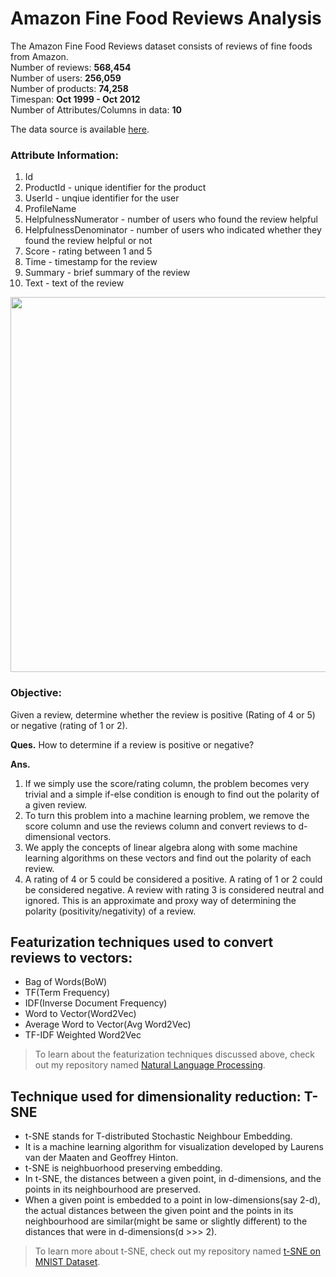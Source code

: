 # Amazon Fine Food Reviews Analysis

The Amazon Fine Food Reviews dataset consists of reviews of fine foods from Amazon.<br>
Number of reviews: **568,454**<br>
Number of users: **256,059**<br>
Number of products: **74,258**<br>
Timespan: **Oct 1999 - Oct 2012**<br>
Number of Attributes/Columns in data: **10**<br>

The data source is available [here](https://www.kaggle.com/snap/amazon-fine-food-reviews). 

### Attribute Information:
1. Id
2. ProductId - unique identifier for the product
3. UserId - unqiue identifier for the user
4. ProfileName
5. HelpfulnessNumerator - number of users who found the review helpful
6. HelpfulnessDenominator - number of users who indicated whether they found the review helpful or not
7. Score - rating between 1 and 5
8. Time - timestamp for the review
9. Summary - brief summary of the review
10. Text - text of the review

<img src="http://nycdatascience.com/blog/wp-content/uploads/2016/04/AmazonReview.png" width="600">


### Objective:
Given a review, determine whether the review is positive (Rating of 4 or 5) or negative (rating of 1 or 2).


**Ques.** How to determine if a review is positive or negative?

**Ans.** 
1. If we simply use the score/rating column, the problem becomes very trivial and a simple if-else condition is enough to find out the polarity of a given review.<br>
2. To turn this problem into a machine learning problem, we remove the score column and use the reviews column and convert reviews to d-dimensional vectors.<br>
3. We apply the concepts of linear algebra along with some machine learning algorithms on these vectors and find out the polarity of each review.<br>
4. A rating of 4 or 5 could be considered a positive. A rating of 1 or 2 could be considered negative. A review with rating 3 is considered neutral and ignored. This is an approximate and proxy way of determining the polarity (positivity/negativity) of a review.

## Featurization techniques used to convert reviews to vectors:
- Bag of Words(BoW)
- TF(Term Frequency)
- IDF(Inverse Document Frequency)
- Word to Vector(Word2Vec)
- Average Word to Vector(Avg Word2Vec)
- TF-IDF Weighted Word2Vec<br>
> To learn about the featurization techniques discussed above, check out my repository named [Natural Language Processing](https://github.com/deveshSingh06/Natural-Language-Processing).

## Technique used for dimensionality reduction: T-SNE
- t-SNE stands for T-distributed Stochastic Neighbour Embedding.
- It is a machine learning algorithm for visualization developed by Laurens van der Maaten and Geoffrey Hinton.
- t-SNE is neighbuorhood preserving embedding.
- In t-SNE, the distances between a given point, in d-dimensions, and the points in its neighbourhood are preserved.
- When a given point is embedded to a point in low-dimensions(say 2-d), the actual distances between the given point and the points in its neighbourhood are similar(might be same or slightly different) to the distances that were in d-dimensions(d >>> 2).<br>
> To learn more about t-SNE, check out my repository named [t-SNE on MNIST Dataset](https://github.com/deveshSingh06/t-SNE-on-MNIST-Dataset).

